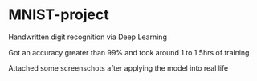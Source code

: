 # MNIST-project
Handwritten digit recognition via Deep Learning

Got an accuracy greater than 99% and took around 1 to 1.5hrs of training

Attached some screenschots after applying the model into real life
